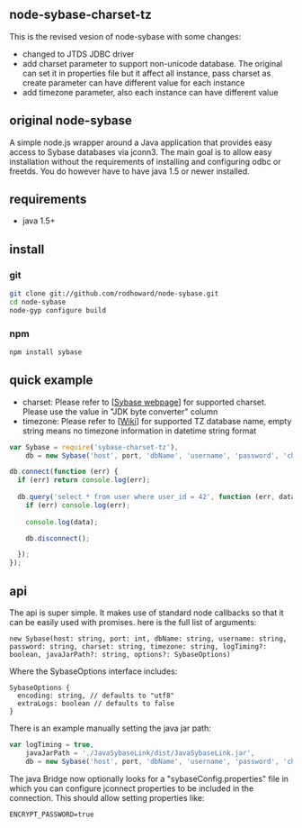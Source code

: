 node-sybase-charset-tz
---------

This is the revised vesion of node-sybase with some changes:
- changed to JTDS JDBC driver
- add charset parameter to support non-unicode database. The original can set it in properties file but it affect all instance, pass charset as create parameter can have different value for each instance
- add timezone parameter, also each instance can have different value

original node-sybase
---------

A simple node.js wrapper around a Java application that provides easy access to Sybase databases via jconn3. The main goal is to allow easy installation without the requirements of installing and configuring odbc or freetds. You do however have to have java 1.5 or newer installed.

requirements
------------

* java 1.5+

install
-------

### git

```bash
git clone git://github.com/rodhoward/node-sybase.git
cd node-sybase
node-gyp configure build
```
### npm

```bash
npm install sybase
```

quick example
-------------

- charset: Please refer to [[Sybase webpage](https://infocenter.sybase.com/help/index.jsp?topic=/com.sybase.infocenter.dc39001.0707/html/prjdbc0707/prjdbc070731.htm)] for supported charset. Please use the value in "JDK byte converter" column
- timezone: Please refer to [[Wiki](https://en.wikipedia.org/wiki/List_of_tz_database_time_zones)] for supported TZ database name, empty string means no timezone information in datetime string format

```javascript
var Sybase = require('sybase-charset-tz'),
	db = new Sybase('host', port, 'dbName', 'username', 'password', 'charset', 'timezone');

db.connect(function (err) {
  if (err) return console.log(err);
  
  db.query('select * from user where user_id = 42', function (err, data) {
    if (err) console.log(err);
    
    console.log(data);

    db.disconnect();

  });
});
```

api
-------------

The api is super simple. It makes use of standard node callbacks so that it can be easily used with promises. here is the full list of arguments:

```
new Sybase(host: string, port: int, dbName: string, username: string, password: string, charset: string, timezone: string, logTiming?: boolean, javaJarPath?: string, options?: SybaseOptions)
```
Where the SybaseOptions interface includes:
```
SybaseOptions {
  encoding: string, // defaults to "utf8"
  extraLogs: boolean // defaults to false
}
```

There is an example manually setting the java jar path:
```javascript 
var logTiming = true,
	javaJarPath = './JavaSybaseLink/dist/JavaSybaseLink.jar',
	db = new Sybase('host', port, 'dbName', 'username', 'password', 'charset', 'timezone', logTiming, javaJarPath);
```

The java Bridge now optionally looks for a "sybaseConfig.properties" file in which you can configure jconnect properties to be included in the connection. This should allow setting properties like:
```properties
ENCRYPT_PASSWORD=true
```
